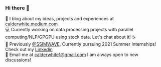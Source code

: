 ### Hi there 👋

:book: I blog about my ideas, projects and experiences at [calderwhite.medium.com](https://calderwhite.medium.com)    
:computer: Currently working on data processing projects with parallel computing/NLP/GPGPU using stock data. Let's chat about it! :coffee:    
:office: Previously [@SSIMWAVE](https://ssimwave.com), Currently pursuing 2021 Summer Internships! Check out my [Linkedin](https://www.linkedin.com/in/calderwhite/)    
:incoming_envelope: Email me at [calderwhite1@gmail.com](mailto:calderwhite1@gmail.com) I am always open to new discussions!
